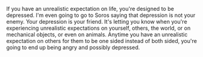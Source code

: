  If you have an unrealistic expectation on life, you're designed to be depressed. I'm even going to go to Soros saying that depression is not your enemy. Your depression is your friend. It's letting you know when you're experiencing unrealistic expectations on yourself, others, the world, or on mechanical objects, or even on animals. Anytime you have an unrealistic expectation on others for them to be one sided instead of both sided, you're going to end up being angry and possibly depressed.